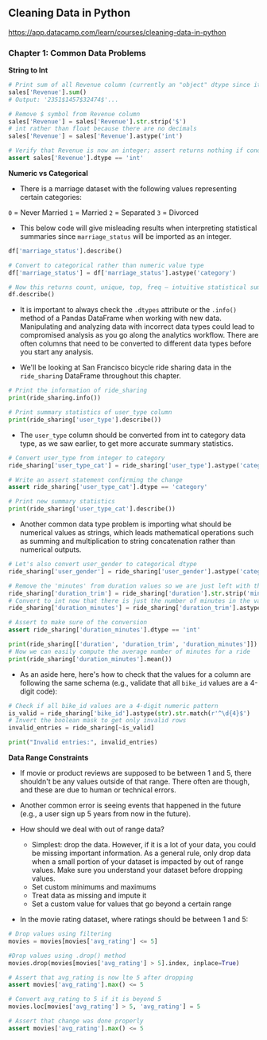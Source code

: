 <h2>Cleaning Data in Python</h2>

https://app.datacamp.com/learn/courses/cleaning-data-in-python

<h3>Chapter 1: Common Data Problems</h3>

<b>String to Int</b>
```python
# Print sum of all Revenue column (currently an "object" dtype since it is a string)
sales['Revenue'].sum()
# Output: '2351$1457$32474$'...

# Remove $ symbol from Revenue column
sales['Revenue'] = sales['Revenue'].str.strip('$')
# int rather than float because there are no decimals
sales['Revenue'] = sales['Revenue'].astype('int')

# Verify that Revenue is now an integer; assert returns nothing if condition is met, error if not.
assert sales['Revenue'].dtype == 'int'
```

<b>Numeric vs Categorical</b>

* There is a marriage dataset with the following values representing certain categories:

`0` = Never Married
`1` = Married
`2` = Separated
`3` = Divorced

* This below code will give misleading results when interpreting statistical summaries since `marriage_status` will be 
  imported as an integer.
```python
df['marriage_status'].describe()

# Convert to categorical rather than numeric value type
df['marriage_status'] = df['marriage_status'].astype('category')

# Now this returns count, unique, top, freq — intuitive statistical summary for a categorical column 
df.describe()
```

* It is important to always check the `.dtypes` attribute or the `.info()` method of a Pandas DataFrame when working 
  with new data. Manipulating and analyzing data with incorrect data types could lead to compromised analysis as you 
  go along the analytics workflow. There are often columns that need to be converted to different data types before 
  you start any analysis.

* We'll be looking at San Francisco bicycle ride sharing data in the `ride_sharing` DataFrame throughout this chapter.
```python
# Print the information of ride_sharing
print(ride_sharing.info())

# Print summary statistics of user_type column
print(ride_sharing['user_type'].describe())
```

* The `user_type` column should be converted from int to category data type, as we saw earlier, to get more accurate 
  summary statistics.
```python
# Convert user_type from integer to category
ride_sharing['user_type_cat'] = ride_sharing['user_type'].astype('category')

# Write an assert statement confirming the change
assert ride_sharing['user_type_cat'].dtype == 'category'

# Print new summary statistics 
print(ride_sharing['user_type_cat'].describe())
```

* Another common data type problem is importing what should be numerical values as strings, which leads mathematical 
  operations such as summing and multiplication to string concatenation rather than numerical outputs.

```python
# Let's also convert user_gender to categorical dtype
ride_sharing['user_gender'] = ride_sharing['user_gender'].astype('category')

# Remove the 'minutes' from duration values so we are just left with the number of minutes; rename to duration_trim
ride_sharing['duration_trim'] = ride_sharing['duration'].str.strip('minutes')
# Convert to int now that there is just the number of minutes in the value
ride_sharing['duration_minutes'] = ride_sharing['duration_trim'].astype('int')

# Assert to make sure of the conversion
assert ride_sharing['duration_minutes'].dtype == 'int'

print(ride_sharing[['duration', 'duration_trim', 'duration_minutes']])
# Now we can easily compute the average number of minutes for a ride
print(ride_sharing['duration_minutes'].mean())
```

* As an aside here, here's how to check that the values for a column are following the same schema (e.g., validate 
  that all `bike_id` values are a 4-digit code):
```python
# Check if all bike_id values are a 4-digit numeric pattern
is_valid = ride_sharing['bike_id'].astype(str).str.match(r'^\d{4}$')
# Invert the boolean mask to get only invalid rows
invalid_entries = ride_sharing[~is_valid]

print("Invalid entries:", invalid_entries)
```

<b>Data Range Constraints</b>

* If movie or product reviews are supposed to be between 1 and 5, there shouldn't be any values outside of that 
  range. There often are though, and these are due to human or technical errors.
* Another common error is seeing events that happened in the future (e.g., a user sign up 5 years from now in the 
  future).
* How should we deal with out of range data?
  * Simplest: drop the data. However, if it is a lot of your data, you could be missing important information. As a 
    general rule, only drop data when a small portion of your dataset is impacted by out of range values. Make sure 
    you understand your dataset before dropping values.
  * Set custom minimums and maximums
  * Treat data as missing and impute it
  * Set a custom value for values that go beyond a certain range

* In the movie rating dataset, where ratings should be between 1 and 5:

```python
# Drop values using filtering
movies = movies[movies['avg_rating'] <= 5]

#Drop values using .drop() method
movies.drop(movies[movies['avg_rating'] > 5].index, inplace=True)

# Assert that avg_rating is now lte 5 after dropping
assert movies['avg_rating'].max() <= 5

# Convert avg_rating to 5 if it is beyond 5
movies.loc[movies['avg_rating'] > 5, 'avg_rating'] = 5

# Assert that change was done properly
assert movies['avg_rating'].max() <= 5

```

